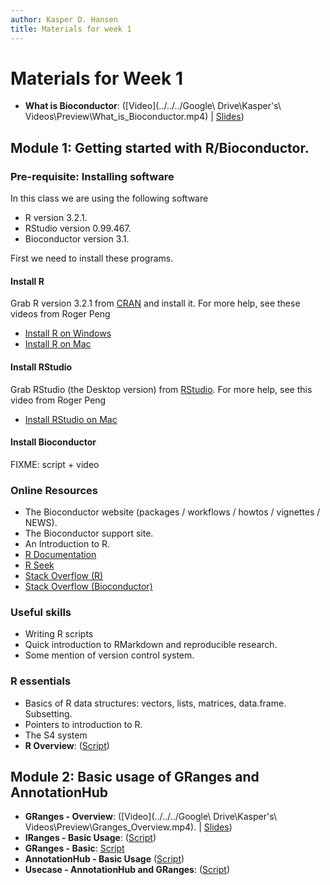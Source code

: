 ```yaml
---
author: Kasper D. Hansen
title: Materials for week 1
---
```


# Materials for Week 1

- **What is Bioconductor**: ([Video](../../../Google\ Drive\Kasper\'s\ Videos\Preview\What_is_Bioconductor.mp4) |
[Slides](https://docs.google.com/presentation/d/1rPKLk9tTfoLkRl-PyaboJ4wHTsLhmm2ukBRxOmJg4Kk/edit?usp=sharing))

## Module 1: Getting started with R/Bioconductor.

### Pre-requisite: Installing software

In this class we are using the following software

- R version 3.2.1.
- RStudio version 0.99.467.
- Bioconductor version 3.1.

First we need to install these programs.

#### Install R

Grab R version 3.2.1 from [CRAN](https://cran.r-project.org/) and install it.  For more help, see these videos from Roger Peng

- [Install R on Windows](https://youtu.be/Ohnk9hcxf9M)
- [Install R on Mac](https://youtu.be/uxuuWXU-7UQ)

#### Install RStudio

Grab RStudio (the Desktop version) from [RStudio](https://www.rstudio.org).  For more help, see this video from Roger Peng

- [Install RStudio on Mac](https://youtu.be/bM7Sfz-LADM)

#### Install Bioconductor

FIXME: script + video


### Online Resources

- The Bioconductor website (packages / workflows / howtos / vignettes / NEWS). 
- The Bioconductor support site.
- An Introduction to R.
- [R Documentation](http://www.rdocumentation.org/)
- [R Seek](http://rseek.org)
- [Stack Overflow (R)](http://stackoverflow.com/questions/tagged/r)
- [Stack Overflow (Bioconductor)](http://stackoverflow.com/questions/tagged/bioconductor)


### Useful skills

- Writing R scripts
- Quick introduction to RMarkdown and reproducible research.
- Some mention of version control system.

### R essentials

- Basics of R data structures: vectors, lists, matrices, data.frame.  Subsetting.
- Pointers to introduction to R.
- The S4 system
- **R Overview**: ([Script](R_Overview.html))

## Module 2: Basic usage of GRanges and AnnotationHub

- **GRanges - Overview**:
([Video](../../../Google\ Drive\Kasper\'s\ Videos\Preview\Granges_Overview.mp4). |
[Slides](https://docs.google.com/presentation/d/1ETjUipnle-Ps7k8gFGvJIXJ85D_Vjs9qNxNk2KeeaAI/edit?usp=sharing))
- **IRanges - Basic Usage**:
([Script](IRanges_Basic.html))
- **GRanges - Basic**:
[Script](GRanges_Basic.html)
- **AnnotationHub - Basic Usage**
([Script](AnnotationHub.html))
- **Usecase - AnnotationHub and GRanges**:
([Script](Usecase_AnnotationHub_GRanges.html))


